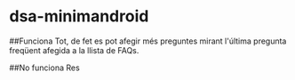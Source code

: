 # dsa-minimandroid

##Funciona
Tot, de fet es pot afegir més preguntes mirant l'última pregunta freqüent afegida a la llista de FAQs.

##No funciona
Res
